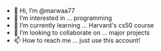 - 👋 Hi, I’m @marwaa77
- 👀 I’m interested in ... programming 
- 🌱 I’m currently learning ... Harvard's cs50 course 
- 💞️ I’m looking to collaborate on ... major projects
- 📫 How to reach me ... just use this account!

<!---
marwaa77/marwaa77 is a ✨ special ✨ repository because its `README.md` (this file) appears on your GitHub profile.
You can click the Preview link to take a look at your changes.
--->
